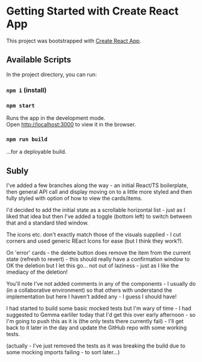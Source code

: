 # Getting Started with Create React App

This project was bootstrapped with [Create React App](https://github.com/facebook/create-react-app).

## Available Scripts

In the project directory, you can run:
### `npm i` (install)
### `npm start`

Runs the app in the development mode.\
Open [http://localhost:3000](http://localhost:3000) to view it in the browser.

### `npm run build`

...for a deployable build.

## Subly

I've added a few branches along the way - an initial React/TS boilerplate, then general API call and display moving on to a little more styled and then fully styled with option of how to view the cards/items.

I'd decided to add the initial state as a scrollable horizontal list - just as I liked that idea but then I've added a toggle (bottom left) to switch between that and a standard tiled window.

The icons etc. don't exactly match those of the visuals supplied - I cut corners and used generic REact Icons for ease (but I think they work?).

On 'error' cards - the delete button does remove the item from the current state (refresh to revert) - this should really have a confirmation window to OK the deletion but I let this go... not out of laziness - just as I like the imediacy of the deletion!

You'll note I've not added comments in any of the components - I usually do (in a collaborative environment) so that others with understand the implementation but here I haven't added any - I guess I should have!

I had started to build some basic mocked tests but I'm wary of time - I had suggested to Gemma earliler today that I'd get this over early afternoon - so I'm going to push this as it is (the only tests there currently fail) - I'll get back to it later in the day and update the GitHub repo with some working tests.

(actually - I've just removed the tests as it was breaking the build due to some mocking imports failing - to sort later...)